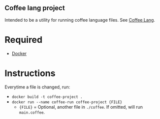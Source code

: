 Coffee lang project
---

Intended to be a utility for running coffee language files. See [Coffee Lang](https://github.com/ryanjpc/CoffeeRelease/).

# Required
- [Docker](https://www.docker.com/products/docker-desktop)

# Instructions
Everytime a file is changed, run:
- `docker build -t coffee-project .`
- `docker run --name coffee-run coffee-project {FILE}`
  - `{FILE}` = Optional, another file in `./coffee`. If omitted, will run `main.coffee`.
